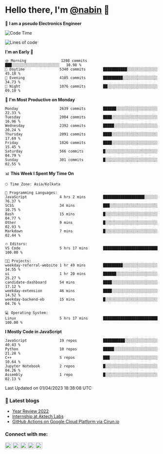 <!-- <img src="profile_background.png" width="100%"> -->

<p>
  <h1>
    <b>Hello there, I'm <a href="https://github.com/nabin-nath">@nabin</a> 👋</b>
  </h1>
</p>

🚀 **I am a pseudo Electronics Engineer**
<!--START_SECTION:waka-->
![Code Time](http://img.shields.io/badge/Code%20Time-463%20hrs%2042%20mins-blue)

![Lines of code](https://img.shields.io/badge/From%20Hello%20World%20I%27ve%20Written-4.1%20million%20lines%20of%20code-blue)

**I'm an Early 🐤** 

```text
🌞 Morning                1298 commits        ███░░░░░░░░░░░░░░░░░░░░░░   10.98 % 
🌆 Daytime                5340 commits        ███████████░░░░░░░░░░░░░░   45.18 % 
🌃 Evening                4105 commits        █████████░░░░░░░░░░░░░░░░   34.73 % 
🌙 Night                  1076 commits        ██░░░░░░░░░░░░░░░░░░░░░░░   09.10 % 
```
📅 **I'm Most Productive on Monday** 

```text
Monday                   2639 commits        ██████░░░░░░░░░░░░░░░░░░░   22.33 % 
Tuesday                  2004 commits        ████░░░░░░░░░░░░░░░░░░░░░   16.96 % 
Wednesday                2392 commits        █████░░░░░░░░░░░░░░░░░░░░   20.24 % 
Thursday                 2091 commits        ████░░░░░░░░░░░░░░░░░░░░░   17.69 % 
Friday                   1826 commits        ████░░░░░░░░░░░░░░░░░░░░░   15.45 % 
Saturday                 566 commits         █░░░░░░░░░░░░░░░░░░░░░░░░   04.79 % 
Sunday                   301 commits         █░░░░░░░░░░░░░░░░░░░░░░░░   02.55 % 
```


📊 **This Week I Spent My Time On** 

```text
🕑︎ Time Zone: Asia/Kolkata

💬 Programming Languages: 
JavaScript               4 hrs 2 mins        ███████████████████░░░░░░   76.37 % 
SCSS                     34 mins             ███░░░░░░░░░░░░░░░░░░░░░░   10.75 % 
Bash                     15 mins             █░░░░░░░░░░░░░░░░░░░░░░░░   04.77 % 
Other                    9 mins              █░░░░░░░░░░░░░░░░░░░░░░░░   02.93 % 
Markdown                 7 mins              █░░░░░░░░░░░░░░░░░░░░░░░░   02.44 % 

🔥 Editors: 
VS Code                  5 hrs 17 mins       █████████████████████████   100.00 % 

🐱‍💻 Projects: 
weekday-referral-website 1 hr 49 mins        █████████░░░░░░░░░░░░░░░░   34.55 % 
ui                       1 hr 20 mins        ██████░░░░░░░░░░░░░░░░░░░   25.27 % 
candidate-dashboard      54 mins             ████░░░░░░░░░░░░░░░░░░░░░   17.12 % 
weekday-extension        46 mins             ████░░░░░░░░░░░░░░░░░░░░░   14.52 % 
weekday-backend-eb       15 mins             █░░░░░░░░░░░░░░░░░░░░░░░░   04.76 % 

💻 Operating System: 
Linux                    5 hrs 17 mins       █████████████████████████   100.00 % 
```

**I Mostly Code in JavaScript** 

```text
JavaScript               19 repos            ██████████░░░░░░░░░░░░░░░   40.43 % 
Python                   10 repos            █████░░░░░░░░░░░░░░░░░░░░   21.28 % 
C++                      5 repos             ███░░░░░░░░░░░░░░░░░░░░░░   10.64 % 
Jupyter Notebook         2 repos             █░░░░░░░░░░░░░░░░░░░░░░░░   04.26 % 
Assembly                 1 repo              █░░░░░░░░░░░░░░░░░░░░░░░░   02.13 % 
```




 Last Updated on 01/04/2023 18:38:08 UTC
<!--END_SECTION:waka-->

### 📕 Latest blogs

<!-- BLOG-POST-LIST:START -->
- [Year Review 2022](https://nabin-nath.github.io/posts/year-review-2022/)
- [Internship at Aktech Labs](https://nabin-nath.github.io/posts/aktech-labs-intern/)
- [GitHub Actions on Google Cloud Platform via Cirun.io](https://medium.com/@nabinnath9/github-actions-on-google-cloud-platform-via-cirun-io-28a36c3b1c22?source=rss-51e400dd2d27------2)
<!-- BLOG-POST-LIST:END -->

### Connect with me:

[<img align="left" alt="nabinnath | Website" width="22px" src="https://user-images.githubusercontent.com/55244069/206904166-939ff829-391e-4fb2-8d98-95ac7aaf22c0.png" />][website]
[<img align="left" alt="nabinnath | LinkedIn" width="22px" src="https://cdn.jsdelivr.net/npm/simple-icons@v3/icons/linkedin.svg" />][linkedin]
[<img align="left" alt="nabinnath | Medium" width="22px" src="https://cdn.jsdelivr.net/npm/simple-icons@v3/icons/medium.svg" />][medium]
[<img align="left" alt="nabinnath | Code Chef" width="22px" src="https://cdn.jsdelivr.net/npm/simple-icons@v3/icons/codechef.svg" />][codechef]
[<img align="left" alt="nabinnath | Twitter" width="22px" src="https://cdn.jsdelivr.net/npm/simple-icons@v3/icons/twitter.svg" />][twitter]

<br />


[vscode]: https://code.visualstudio.com/
[javascript]: https://www.w3schools.com/js/DEFAULT.asp
[nodejs]: https://nodejs.org/en/
[mongodb]: https://www.mongodb.com/
[gremlin]: https://tinkerpop.apache.org/
[java]: https://www.java.com/en/
[php]: https://www.php.net/
[golang]: https://go.dev/
[typescript]: https://www.typescriptlang.org/
[mysql]: https://www.mysql.com/
[neo4j]: https://neo4j.com/
[arangodb]: https://www.arangodb.com/
[ubuntu]: https://ubuntu.com/
[phpstrom]: https://www.jetbrains.com/phpstorm/
[intellij]: https://www.jetbrains.com/idea/
[pycharm]: https://www.jetbrains.com/pycharm/
[goland]: https://www.jetbrains.com/go/
[kubernetes]: https://kubernetes.io/
[terraform]: https://www.hashicorp.com/products/terraform
[laravel]: https://laravel.com/
[express]: https://expressjs.com/
[flask]: https://flask.palletsprojects.com/en/2.0.x/
[python]: https://www.python.org/
[spring]: https://spring.io/projects/spring-boot
[redis]: https://redis.io/
[docker]: https://www.docker.com/
[aws]: https://aws.amazon.com/
[socketIO]: https://socket.io/
[kafka]: https://kafka.apache.org/
[plsql]: https://www.postgresql.org/
[git]: https://git-scm.com/
[elasticsearch]: https://git-scm.com/
[kibana]: https://git-scm.com/
[website]: http://nabin-nath.github.io/
[medium]: https://medium.com/@nabinnath9/
[codechef]: http://codechef.com/users/nabinnath9/
[twitter]: https://twitter.com/nabin_nath9
[facebook]: https://www.facebook.com/people/Nabin-Nath/100006391395983/
[linkedin]: https://www.linkedin.com/in/nabinnath9/
[c++]: https://www.cplusplus.com/reference/
[react]: https://reactjs.org/

